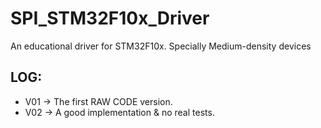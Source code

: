 # SPI_STM32F10x_Driver
An educational driver for STM32F10x. Specially Medium-density devices
## LOG:
- V01 -> The first RAW CODE version.
- V02 -> A good implementation & no real tests.
